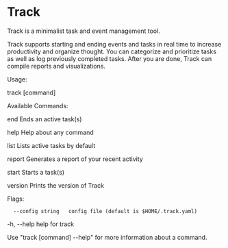 # Track
Track is a minimalist task and event management tool. 

Track supports starting and ending events and tasks in real time to increase productivity and organize thought.
You can categorize and prioritize tasks as well as log previously completed tasks.
After you are done, Track can compile reports and visualizations.


Usage:

  track [command]


Available Commands:

  end         Ends an active task(s)

  help        Help about any command

  list        Lists active tasks by default

  report      Generates a report of your recent activity

  start       Starts a task(s)

  version     Prints the version of Track


Flags:

      --config string   config file (default is $HOME/.track.yaml)

  -h, --help            help for track


Use "track [command] --help" for more information about a command.
